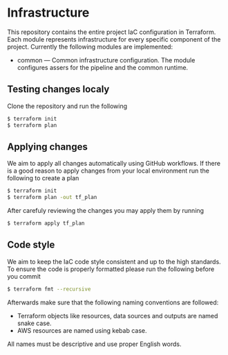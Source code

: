 # Infrastructure

This repository contains the entire project IaC configuration in Terraform. Each module
represents infrastructure for every specific component of the project. Currently the following
modules are implemented:

* common &mdash; Common infrastructure configuration. The module configures assers for the
  pipeline and the common runtime.

## Testing changes localy

Clone the repository and run the following

```bash
$ terraform init
$ terraform plan
```

## Applying changes

We aim to apply all changes automatically using GitHub workflows. If there is a good reason
to apply changes from your local environment run the following to create a plan

```bash
$ terraform init
$ terraform plan -out tf_plan
```

After carefuly reviewing the changes you may apply them by running

```bash
$ terraform apply tf_plan
```

## Code style

We aim to keep the IaC code style consistent and up to the high standards. To ensure the code
is properly formatted please run the following before you commit

```bash
$ terraform fmt --recursive
```

Afterwards make sure that the following naming conventions are followed:

* Terraform objects like resources, data sources and outputs are named snake case.
* AWS resources are named using kebab case.

All names must be descriptive and use proper English words.
